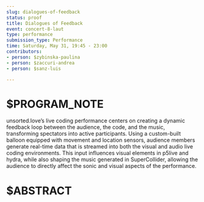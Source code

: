 ```yaml
---
slug: dialogues-of-feedback
status: proof
title: Dialogues of Feedback
event: concert-8-laut
type: performance
submission_type: Performance
time: Saturday, May 31, 19:45 - 23:00
contributors:
- person: $zybinska-paulina
- person: $zaccuri-andrea
- person: $sanz-luis

---
```


# $PROGRAM_NOTE

unsorted.love’s live coding performance centers on creating a dynamic feedback loop
between the audience, the code, and the music, transforming spectators into active
participants. Using a custom-built balloon equipped with movement and location sensors,
audience members generate real-time data that is streamed into both the visual and audio
live coding environments. This input influences visual elements in p5live and hydra, while
also shaping the music generated in SuperCollider, allowing the audience to directly affect
the sonic and visual aspects of the performance.

# $ABSTRACT




